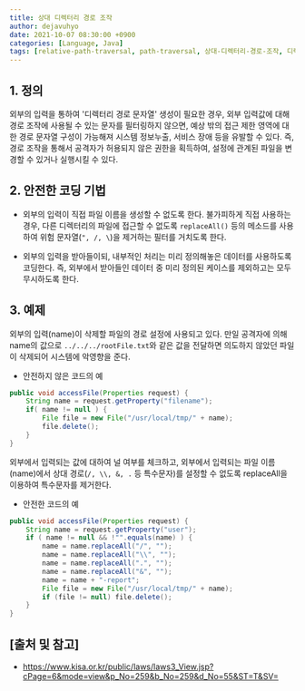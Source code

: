 ```yaml
---
title: 상대 디렉터리 경로 조작
author: dejavuhyo
date: 2021-10-07 08:30:00 +0900
categories: [Language, Java]
tags: [relative-path-traversal, path-traversal, 상대-디렉터리-경로-조작, 디렉터리-경로-조작]
---
```


## 1. 정의
외부의 입력을 통하여 '디렉터리 경로 문자열' 생성이 필요한 경우, 외부 입력값에 대해 경로 조작에 사용될 수 있는 문자를 필터링하지 않으면, 예상 밖의 접근 제한 영역에 대한 경로 문자열 구성이 가능해져 시스템 정보누출, 서비스 장애 등을 유발할 수 있다. 즉, 경로 조작을 통해서 공격자가 허용되지 않은 권한을 획득하여, 설정에 관계된 파일을 변경할 수 있거나 실행시킬 수 있다.

## 2. 안전한 코딩 기법

* 외부의 입력이 직접 파일 이름을 생성할 수 없도록 한다. 불가피하게 직접 사용하는 경우, 다른 디렉터리의 파일에 접근할 수 없도록 `replaceAll()` 등의 메소드를 사용하여 위험 문자열(`", /, \`)을 제거하는 필터를 거치도록 한다.

* 외부의 입력을 받아들이되, 내부적인 처리는 미리 정의해놓은 데이터를 사용하도록 코딩한다. 즉, 외부에서 받아들인 데이터 중 미리 정의된 케이스를 제외하고는 모두 무시하도록 한다.

## 3. 예제
외부의 입력(name)이 삭제할 파일의 경로 설정에 사용되고 있다. 만일 공격자에 의해 name의 값으로 `../../../rootFile.txt`와 같은 값을 전달하면 의도하지 않았던 파일이 삭제되어 시스템에 악영향을 준다.

* 안전하지 않은 코드의 예

```java
public void accessFile(Properties request) {
    String name = request.getProperty("filename");
    if( name != null ) {
        File file = new File("/usr/local/tmp/" + name);
        file.delete();
    }
}
```

외부에서 입력되는 값에 대하여 널 여부를 체크하고, 외부에서 입력되는 파일 이름(name)에서 상대 경로(`/, \\, &, .` 등 특수문자)를 설정할 수 없도록 replaceAll을 이용하여 특수문자를 제거한다.

* 안전한 코드의 예

```java
public void accessFile(Properties request) {
    String name = request.getProperty("user");
    if ( name != null && !"".equals(name) ) {
        name = name.replaceAll("/", "");
        name = name.replaceAll("\\", "");
        name = name.replaceAll(".", "");
        name = name.replaceAll("&", "");
        name = name + "-report";
        File file = new File("/usr/local/tmp/" + name);
        if (file != null) file.delete();
    }
}
```

## [출처 및 참고]
* <https://www.kisa.or.kr/public/laws/laws3_View.jsp?cPage=6&mode=view&p_No=259&b_No=259&d_No=55&ST=T&SV=>
